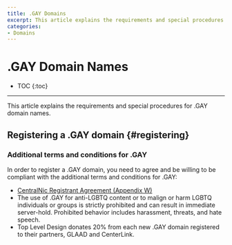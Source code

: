 ```yaml
---
title: .GAY Domains
excerpt: This article explains the requirements and special procedures for .GAY domain names.
categories:
- Domains
---
```


# .GAY Domain Names

* TOC
{:toc}

---

This article explains the requirements and special procedures for .GAY domain names.


## Registering a .GAY domain {#registering}

### Additional terms and conditions for .GAY

In order to register a .GAY domain, you need to agree and be willing to be compliant with the additional terms and conditions for .GAY:

- [CentralNic Registrant Agreement (Appendix W)](https://www.hexonet.net/legal/gTLD_domain_registration_policies_eu#appendixw)
- The use of .GAY for anti-LGBTQ content or to malign or harm LGBTQ individuals or groups is strictly prohibited and can result in immediate server-hold. Prohibited behavior includes harassment, threats, and hate speech.
- Top Level Design donates 20% from each new .GAY domain registered to their partners, GLAAD and CenterLink.
